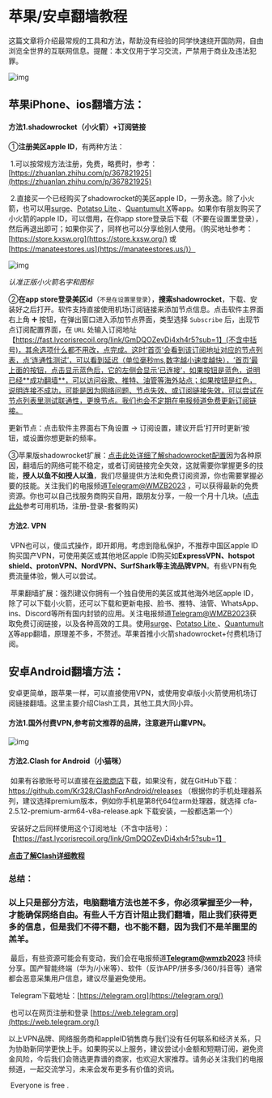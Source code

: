 # 苹果/安卓翻墙教程    

​       这篇文章将介绍最常规的工具和方法，帮助没有经验的同学快速绕开国防网，自由浏览全世界的互联网信息。提醒：本文仅用于学习交流，严禁用于商业及违法犯罪。

![img](https://telegra.ph/file/7a46b0c57c11ad789c00f.png)

## 苹果iPhone、ios翻墙方法：

#### 方法1.shadowrocket（小火箭）+订阅链接

①**注册美区apple ID**，有两种方法：

​    1.可以按常规方法注册，免费，略费时，参考： [https://zhuanlan.zhihu.com/p/367821925](https://zhuanlan.zhihu.com/p/367821925)

​    2.直接买一个已经购买了shadowrocket的美区apple ID，一劳永逸。除了小火箭，也可以用[surge](https://github.com/bannedbook/fanqiang/blob/master/ios/Surge.md)、[Potatso Lite ](https://github.com/bannedbook/fanqiang/blob/master/ios/PotatsoLite.md)、[Quantumult X](https://github.com/bannedbook/fanqiang/blob/master/ios/QuantumultX.md)等app。如果你有朋友购买了小火箭的apple ID，可以借用，在你app store登录后下载（不要在设置里登录），然后再退出即可；如果你买了，同样也可以分享给别人使用。（购买地址参考：[https://store.kxsw.org](https://store.kxsw.org/) 或 [https://manateestores.us](https://manateestores.us/)）

![img](https://telegra.ph/file/890eb8e2195a8b6f77bed.png)

*认准正版小火箭名字和图标*

②**在app store登录美区id**（`不是在设置里登录`），**搜索shadowrocket**，下载、安装好之后打开。软件支持直接使用机场订阅链接来添加节点信息。点击软件主界面右上角 ➕ 按钮，在弹出窗口进入添加节点界面，类型选择 `Subscribe` 后，出现节点订阅配置界面，在 `URL` 处输入订阅地址【https://fast.lycorisrecoil.org/link/GmDQOZevDi4xh4r5?sub=1】(不含中括号)，其余选项什么都不用改，点完成。这时‘首页’会看到该订阅地址对应的节点列表，点‘连通性测试’，可以看到延迟（单位毫秒ms,数字越小速度越快），‘首页‘最上面的按钮，点击显示蓝色后，它的左侧会显示‘已连接’，如果按钮是蓝色，说明已经**成功翻墙**，可以访问谷歌、推特、油管等海外站点；如果按钮是红色，说明连接不成功，可能是因为网络问题、节点失效、或订阅链接失效，可以尝试在节点列表里测试联通性，更换节点。我们也会不定期在电报频道免费更新订阅链接。

更新节点：点击软件主界面右下角设置 -> 订阅设置，建议开启’打开时更新‘按钮，或设置你想更新的频率。



③苹果版shadowrocket扩展：[点击此处详细了解shadowrocket配置]()因为各种原因，翻墙后的网络可能不稳定，或者订阅链接完全失效，这就需要你掌握更多的技能，**授人以鱼不如授人以渔**，我们尽量提供方法和免费订阅资源，你也需要掌握必要的技能。关注我们的电报频道[Telegram@WMZB2023](https://t.me/wmzb2023) ，可以获得最新的免费资源。你也可以自己找服务商购买自用，跟朋友分享，一般一个月十几块。([点击此处](https://xn--gmq396grzd.com/)参考可用机场，注册-登录-套餐购买)



#### 方法2. VPN

​       VPN也可以，傻瓜式操作，即开即用。考虑到隐私保护，不推荐中国区apple ID购买国产VPN，可使用美区或其他地区apple ID购买如**ExpressVPN、hotspot shield、protonVPN、NordVPN、SurfShark等主流品牌VPN**。有些VPN有免费流量体验，懒人可以尝试。



​       苹果翻墙扩展：强烈建议你拥有一个独自使用的美区或其他海外地区apple ID，除了可以下载小火箭，还可以下载和更新电报、脸书、推特、油管、WhatsApp、ins、Discord等所有国内封锁的应用。关注电报频道[Telegram@WMZB2023](https://t.me/wmzb2023)获取免费订阅链接，以及各种高效的工具。使用[surge](https://github.com/bannedbook/fanqiang/blob/master/ios/Surge.md)、[Potatso Lite ](https://github.com/bannedbook/fanqiang/blob/master/ios/PotatsoLite.md)、[Quantumult X](https://github.com/bannedbook/fanqiang/blob/master/ios/QuantumultX.md)等app翻墙，原理差不多，不赘述。苹果首推小火箭shadowrocket+付费机场订阅。



## 安卓Android翻墙方法：

安卓更简单，跟苹果一样，可以直接使用VPN，或使用安卓版小火箭使用机场订阅链接翻墙。这里主要介绍Clash工具，其他工具大同小异。



#### 方法1.国外付费VPN,参考前文推荐的品牌，注意避开山寨VPN。

![img](https://telegra.ph/file/57e94b2fee4747abff190.png)

#### 方法2.Clash for Android（小猫咪）

​       如果有谷歌账号可以直接在[谷歌商店](https://play.google.com/store/apps/details?id=com.github.kr328.clash)下载，如果没有，就在GitHub下载：https://github.com/Kr328/ClashForAndroid/releases （根据你的手机处理器系列，建议选择premium版本，例如你手机是第8代64位arm处理器，就选择 cfa-2.5.12-premium-arm64-v8a-release.apk 下载安装，一般都选第一个）

​       安装好之后同样使用这个订阅地址（不含中括号）：【https://fast.lycorisrecoil.org/link/GmDQOZevDi4xh4r5?sub=1】

[**点击了解Clash详细教程**](https://maddodo.github.io/2023/04/15/clash/)



### 总结：

###        **以上只是部分方法，电脑翻墙方法也差不多，你必须掌握至少一种，才能确保网络自由。有些人千方百计阻止我们翻墙，阻止我们获得更多的信息，但是我们不得不翻，也不能不翻，因为我们不是羊圈里的羔羊。**



​       最后，有些资源可能会有变动，我们会在电报频道[**Telegram@wmzb2023**](https://t.me/wmzb2023) 持续分享。国产智能终端（华为/小米等）、软件（反诈APP/拼多多/360/抖音等）通常都会恶意采集用户信息，建议尽量避免使用。

​       Telegram下载地址：[https://telegram.org](https://telegram.org/)

​       也可以在网页注册和登录 [https://web.telegram.org](https://web.telegram.org/)



​       以上VPN品牌、网络服务商和appleID销售商与我们没有任何联系和经济关系，只为协助新同学更快上手。如果购买以上服务，建议尝试小金额和短期订阅，避免资金风险，今后我们会筛选更靠谱的商家，也欢迎大家推荐。请务必关注我们的电报频道，一起交流学习，未来会发布更多有价值的资讯。



​       Everyone is free .
